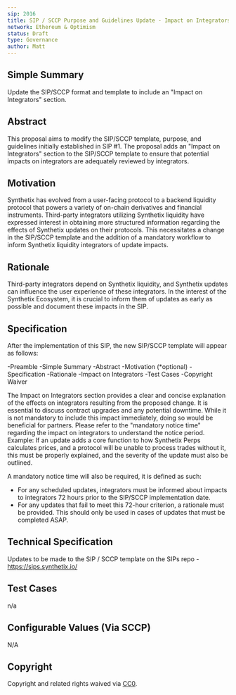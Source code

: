 ```yaml
---
sip: 2016
title: SIP / SCCP Purpose and Guidelines Update - Impact on Integrators 
network: Ethereum & Optimism
status: Draft
type: Governance
author: Matt
---
```

## Simple Summary
Update the SIP/SCCP format and template to include an "Impact on Integrators" section.
## Abstract
This proposal aims to modify the SIP/SCCP template, purpose, and guidelines initially established in SIP #1. The proposal adds an "Impact on Integrators" section to the SIP/SCCP template to ensure that potential impacts on integrators are adequately reviewed by integrators.
## Motivation
Synthetix has evolved from a user-facing protocol to a backend liquidity protocol that powers a variety of on-chain derivatives and financial instruments.
Third-party integrators utilizing Synthetix liquidity have expressed interest in obtaining more structured information regarding the effects of Synthetix updates on their protocols. This necessitates a change in the SIP/SCCP template and the addition of a mandatory workflow to inform Synthetix liquidity integrators of update impacts.
## Rationale
Third-party integrators depend on Synthetix liquidity, and Synthetix updates can influence the user experience of these integrators. In the interest of the Synthetix Ecosystem, it is crucial to inform them of updates as early as possible and document these impacts in the SIP.
## Specification
After the implementation of this SIP, the new SIP/SCCP template will appear as follows:

-Preamble
-Simple Summary
-Abstract
-Motivation (*optional)
-Specification
-Rationale
-Impact on Integrators
-Test Cases
-Copyright Waiver

The Impact on Integrators section provides a clear and concise explanation of the effects on integrators resulting from the proposed change. It is essential to discuss contract upgrades and any potential downtime. While it is not mandatory to include this impact immediately, doing so would be beneficial for partners. Please refer to the "mandatory notice time" regarding the impact on integrators to understand the notice period.
Example: If an update adds a core function to how Synthetix Perps calculates prices, and a protocol will be unable to process trades without it, this must be properly explained, and the severity of the update must also be outlined.

A mandatory notice time will also be required, it is defined as such:
- For any scheduled updates, integrators must be informed about impacts to integrators 72 hours prior to the SIP/SCCP implementation date.
- For any updates that fail to meet this 72-hour criterion, a rationale must be provided. This should only be used in cases of updates that must be completed ASAP.


## Technical Specification
Updates to be made to the SIP / SCCP template on the SIPs repo - https://sips.synthetix.io/
## Test Cases
n/a
## Configurable Values (Via SCCP)
N/A
## Copyright
Copyright and related rights waived via [CC0](https://creativecommons.org/publicdomain/zero/1.0/).

